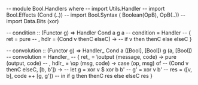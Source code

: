 -- module Bool.Handlers where
-- import Utils.Handler
-- import Bool.Effects   (Cond (..))
-- import Bool.Syntax    ( Boolean(OpB), OpB(..))
-- import Data.Bits (xor)

-- condition :: (Functor g) => Handler Cond a g a
-- condition = Handler
--   { ret = pure
--   , hdlr = \(Cond v thenC elseC) ->
--     if v then thenC else elseC }

-- convolution :: (Functor g) => Handler_ Cond a ([Bool], [Bool]) g (a, [Bool])
-- convolution = Handler_
--   { ret_ = \output (message, code) -> pure (output, code)
--   , hdlr_ = \op (msg, code) -> case (op, msg) of
--     (Cond v thenC elseC, [b, b']) -> 
--       let g = xor v $ xor b b'
--           g' = xor v b'
--           res = ([v, b], code ++ [g, g'])
--       in if g then thenC res else elseC res }
